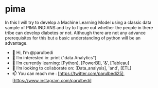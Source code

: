 # pima
In this I will try to develop a Machine Learning Model using a classic data sample of PIMA INDIANS and try to figure out whether the people in there tribe can develop diabetes or not. Although there are not any advance prerequisites for this but a basic understanding of python will be an advantage.

- 👋 Hi, I’m @parulbedi
- 👀 I’m interested in:  print ("data Analytics")
- 🌱 I’m currently learning: [Python], [PowerBI], '&', [Tableau]
- 💞️ I’m looking to collaborate on: [Data_analysis], 'and', [ETL]
- 📫 You can reach me : [https://twitter.com/parulbedi25], [https://www.instagram.com/parulbedi]
